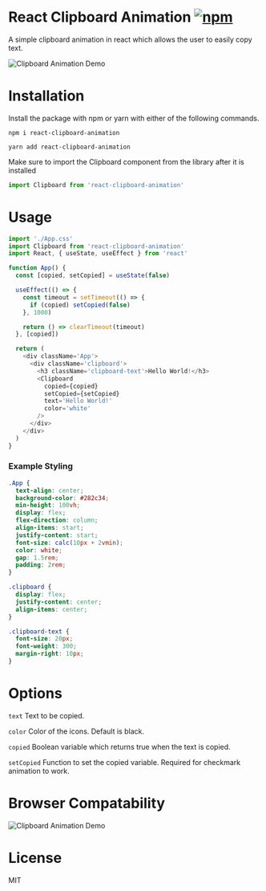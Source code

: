 # React Clipboard Animation [![npm](https://img.shields.io/npm/v/react-clipboard-animation.svg?style=flat-square)](https://www.npmjs.com/package/react-clipboard-animation)

A simple clipboard animation in react which allows the user to easily copy text.

![Clipboard Animation Demo](https://github.com/ZaphodElevated/react-clipboard-animation/blob/main/assets/demo.gif?raw=true)

# Installation

Install the package with npm or yarn with either of the following commands.

```
npm i react-clipboard-animation
```

```
yarn add react-clipboard-animation
```

Make sure to import the Clipboard component from the library after it is installed

```js
import Clipboard from 'react-clipboard-animation'
```

# Usage

```js
import './App.css'
import Clipboard from 'react-clipboard-animation'
import React, { useState, useEffect } from 'react'

function App() {
  const [copied, setCopied] = useState(false)

  useEffect(() => {
    const timeout = setTimeout(() => {
      if (copied) setCopied(false)
    }, 1000)

    return () => clearTimeout(timeout)
  }, [copied])

  return (
    <div className='App'>
      <div className='clipboard'>
        <h3 className='clipboard-text'>Hello World!</h3>
        <Clipboard
          copied={copied}
          setCopied={setCopied}
          text='Hello World!'
          color='white'
        />
      </div>
    </div>
  )
}
```

### Example Styling

```css
.App {
  text-align: center;
  background-color: #282c34;
  min-height: 100vh;
  display: flex;
  flex-direction: column;
  align-items: start;
  justify-content: start;
  font-size: calc(10px + 2vmin);
  color: white;
  gap: 1.5rem;
  padding: 2rem;
}

.clipboard {
  display: flex;
  justify-content: center;
  align-items: center;
}

.clipboard-text {
  font-size: 20px;
  font-weight: 300;
  margin-right: 10px;
}
```

# Options

`text` Text to be copied.

`color` Color of the icons. Default is black.

`copied` Boolean variable which returns true when the text is copied.

`setCopied` Function to set the copied variable. Required for checkmark animation to work.

# Browser Compatability

![Clipboard Animation Demo](https://github.com/ZaphodElevated/react-clipboard-animation/blob/main/assets/browser-compatability.png?raw=true)

# License

MIT

